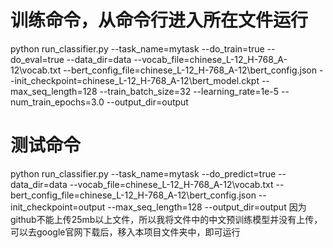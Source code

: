# 训练命令，从命令行进入所在文件运行
python run_classifier.py --task_name=mytask --do_train=true --do_eval=true --data_dir=data --vocab_file=chinese_L-12_H-768_A-12\vocab.txt --bert_config_file=chinese_L-12_H-768_A-12\bert_config.json --init_checkpoint=chinese_L-12_H-768_A-12\bert_model.ckpt --max_seq_length=128 --train_batch_size=32 --learning_rate=1e-5 --num_train_epochs=3.0 --output_dir=output
# 测试命令
python run_classifier.py --task_name=mytask --do_predict=true --data_dir=data --vocab_file=chinese_L-12_H-768_A-12\vocab.txt --bert_config_file=chinese_L-12_H-768_A-12\bert_config.json --init_checkpoint=output --max_seq_length=128 --output_dir=output
因为github不能上传25mb以上文件，所以我将文件中的中文预训练模型并没有上传，可以去google官网下载后，移入本项目文件夹中，即可运行
